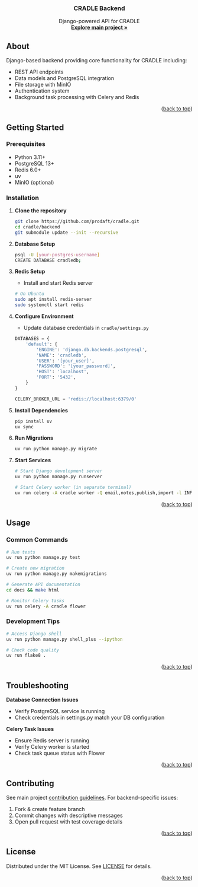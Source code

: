 <a id="readme-top"></a>

<div align="center">
  <h3 align="center">CRADLE Backend</h3>
  <p align="center">
    Django-powered API for CRADLE
    <br />
    <a href="https://github.com/prodaft/cradle"><strong>Explore main project »</strong></a>
  </p>
</div>

<!-- ABOUT THE PROJECT -->
## About

Django-based backend providing core functionality for CRADLE including:
- REST API endpoints
- Data models and PostgreSQL integration
- File storage with MinIO
- Authentication system
- Background task processing with Celery and Redis

<p align="right">(<a href="#readme-top">back to top</a>)</p>

<!-- GETTING STARTED -->
## Getting Started

### Prerequisites

- Python 3.11+
- PostgreSQL 13+
- Redis 6.0+
- uv
- MinIO (optional)

### Installation

1. **Clone the repository**
   ```bash
   git clone https://github.com/prodaft/cradle.git
   cd cradle/backend
   git submodule update --init --recursive
   ```

2. **Database Setup**
   ```bash
   psql -U [your-postgres-username]
   CREATE DATABASE cradledb;
   ```

3. **Redis Setup**
   - Install and start Redis server
   ```bash
   # On Ubuntu
   sudo apt install redis-server
   sudo systemctl start redis
   ```

4. **Configure Environment**
   - Update database credentials in `cradle/settings.py`
   ```python
   DATABASES = {
       'default': {
           'ENGINE': 'django.db.backends.postgresql',
           'NAME': 'cradledb',
           'USER': '[your_user]',
           'PASSWORD': '[your_password]',
           'HOST': 'localhost',
           'PORT': '5432',
       }
   }

   CELERY_BROKER_URL = 'redis://localhost:6379/0'
   ```

5. **Install Dependencies**
   ```bash
   pip install uv
   uv sync
   ```

6. **Run Migrations**
   ```bash
   uv run python manage.py migrate
   ```

7. **Start Services**
   ```bash
   # Start Django development server
   uv run python manage.py runserver

   # Start Celery worker (in separate terminal)
   uv run celery -A cradle worker -Q email,notes,publish,import -l INFO
   ```

<p align="right">(<a href="#readme-top">back to top</a>)</p>

<!-- USAGE -->
## Usage

### Common Commands
```bash
# Run tests
uv run python manage.py test

# Create new migration
uv run python manage.py makemigrations

# Generate API documentation
cd docs && make html

# Monitor Celery tasks
uv run celery -A cradle flower
```

### Development Tips
```bash
# Access Django shell
uv run python manage.py shell_plus --ipython

# Check code quality
uv run flake8 .
```

<p align="right">(<a href="#readme-top">back to top</a>)</p>

<!-- TROUBLESHOOTING -->
## Troubleshooting

**Database Connection Issues**
- Verify PostgreSQL service is running
- Check credentials in settings.py match your DB configuration

**Celery Task Issues**
- Ensure Redis server is running
- Verify Celery worker is started
- Check task queue status with Flower

<p align="right">(<a href="#readme-top">back to top</a>)</p>

<!-- CONTRIBUTING -->
## Contributing

See main project [contribution guidelines](../README.md#contributing). For backend-specific issues:

1. Fork & create feature branch
2. Commit changes with descriptive messages
3. Open pull request with test coverage details

<p align="right">(<a href="#readme-top">back to top</a>)</p>

<!-- LICENSE -->
## License

Distributed under the MIT License. See [LICENSE](../LICENSE) for details.

<p align="right">(<a href="#readme-top">back to top</a>)</p>
